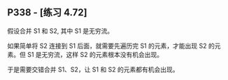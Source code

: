 ## P338 - [练习 4.72]

假设合并 S1 和 S2, 其中 S1 是无穷流。

如果简单将 S2 连接到 S1 后面，就需要先遍历完 S1 的元素，才能出现 S2 的元素。但 S1 是无穷流，这样 S2 的元素根本没有机会出现。

于是需要交错合并 S1、S2，让 S1 和 S2 的元素都有机会出现。

